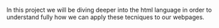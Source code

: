 In this project we will be diving deeper into the html language in order to understand
fully how we can apply these tecniques to our webpages.